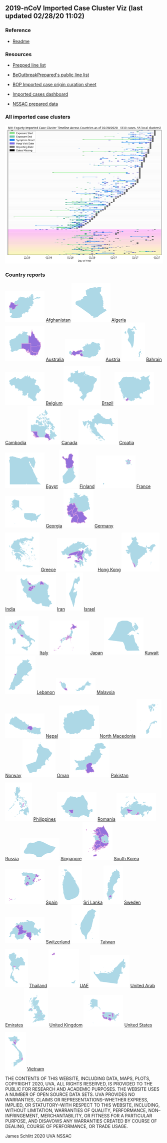 ## 2019-nCoV Imported Case Cluster Viz (last updated 02/28/20 11:02)


### Reference

* [Readme](https://github.com/SchlittDataSci/SchlittDataSci.github.io/blob/master/README.md)


### Resources

* [Prepped line list](cleaned_line_list.csv)

* [BeOutbreakPrepared's public line list](https://github.com/beoutbreakprepared/nCoV2019)

* [BOP Imported case origin curation sheet](https://docs.google.com/spreadsheets/d/1s2j-RmkO8C69HtrELpNMipkG5ftPJqCPEzGRAxIukFY/edit#gid=0)

* [Imported cases dashboard](https://datastudio.google.com/reporting/f6ad0988-f203-45f8-8d18-5d726c1d2d8b)

* [NSSAC prepared data](https://github.com/SchlittDataSci/SchlittDataSci.github.io/tree/master/data)


### All imported case clusters

![All cases](cluster_analysis/all_imported_cases_NIHFogarty.png)

### Country reports
![Afghanistan thumbnail](thumbnails/Afghanistan_thumbnail.png)  [Afghanistan](country_reports/Afghanistan_report.md)             ![Algeria thumbnail](thumbnails/Algeria_thumbnail.png)  [Algeria](country_reports/Algeria_report.md)             ![Australia thumbnail](thumbnails/Australia_thumbnail.png)  [Australia](country_reports/Australia_report.md)             ![Austria thumbnail](thumbnails/Austria_thumbnail.png)  [Austria](country_reports/Austria_report.md)             ![Bahrain thumbnail](thumbnails/Bahrain_thumbnail.png)  [Bahrain](country_reports/Bahrain_report.md)

![Belgium thumbnail](thumbnails/Belgium_thumbnail.png)  [Belgium](country_reports/Belgium_report.md)             ![Brazil thumbnail](thumbnails/Brazil_thumbnail.png)  [Brazil](country_reports/Brazil_report.md)             ![Cambodia thumbnail](thumbnails/Cambodia_thumbnail.png)  [Cambodia](country_reports/Cambodia_report.md)             ![Canada thumbnail](thumbnails/Canada_thumbnail.png)  [Canada](country_reports/Canada_report.md)             ![Croatia thumbnail](thumbnails/Croatia_thumbnail.png)  [Croatia](country_reports/Croatia_report.md)

![Egypt thumbnail](thumbnails/Egypt_thumbnail.png)  [Egypt](country_reports/Egypt_report.md)             ![Finland thumbnail](thumbnails/Finland_thumbnail.png)  [Finland](country_reports/Finland_report.md)             ![France thumbnail](thumbnails/France_thumbnail.png)  [France](country_reports/France_report.md)             ![Georgia thumbnail](thumbnails/Georgia_thumbnail.png)  [Georgia](country_reports/Georgia_report.md)             ![Germany thumbnail](thumbnails/Germany_thumbnail.png)  [Germany](country_reports/Germany_report.md)

![Greece thumbnail](thumbnails/Greece_thumbnail.png)  [Greece](country_reports/Greece_report.md)             ![Hong Kong thumbnail](thumbnails/Hong_Kong_thumbnail.png)  [Hong Kong](country_reports/Hong_Kong_report.md)             ![India thumbnail](thumbnails/India_thumbnail.png)  [India](country_reports/India_report.md)             ![Iran thumbnail](thumbnails/Iran_thumbnail.png)  [Iran](country_reports/Iran_report.md)             ![Israel thumbnail](thumbnails/Israel_thumbnail.png)  [Israel](country_reports/Israel_report.md)

![Italy thumbnail](thumbnails/Italy_thumbnail.png)  [Italy](country_reports/Italy_report.md)             ![Japan thumbnail](thumbnails/Japan_thumbnail.png)  [Japan](country_reports/Japan_report.md)             ![Kuwait thumbnail](thumbnails/Kuwait_thumbnail.png)  [Kuwait](country_reports/Kuwait_report.md)             ![Lebanon thumbnail](thumbnails/Lebanon_thumbnail.png)  [Lebanon](country_reports/Lebanon_report.md)             ![Malaysia thumbnail](thumbnails/Malaysia_thumbnail.png)  [Malaysia](country_reports/Malaysia_report.md)

![Nepal thumbnail](thumbnails/Nepal_thumbnail.png)  [Nepal](country_reports/Nepal_report.md)             ![North Macedonia thumbnail](thumbnails/North_Macedonia_thumbnail.png)  [North Macedonia](country_reports/North_Macedonia_report.md)             ![Norway thumbnail](thumbnails/Norway_thumbnail.png)  [Norway](country_reports/Norway_report.md)             ![Oman thumbnail](thumbnails/Oman_thumbnail.png)  [Oman](country_reports/Oman_report.md)             ![Pakistan thumbnail](thumbnails/Pakistan_thumbnail.png)  [Pakistan](country_reports/Pakistan_report.md)

![Philippines thumbnail](thumbnails/Philippines_thumbnail.png)  [Philippines](country_reports/Philippines_report.md)             ![Romania thumbnail](thumbnails/Romania_thumbnail.png)  [Romania](country_reports/Romania_report.md)             ![Russia thumbnail](thumbnails/Russia_thumbnail.png)  [Russia](country_reports/Russia_report.md)             ![Singapore thumbnail](thumbnails/Singapore_thumbnail.png)  [Singapore](country_reports/Singapore_report.md)             ![South Korea thumbnail](thumbnails/South_Korea_thumbnail.png)  [South Korea](country_reports/South_Korea_report.md)

![Spain thumbnail](thumbnails/Spain_thumbnail.png)  [Spain](country_reports/Spain_report.md)             ![Sri Lanka thumbnail](thumbnails/Sri_Lanka_thumbnail.png)  [Sri Lanka](country_reports/Sri_Lanka_report.md)             ![Sweden thumbnail](thumbnails/Sweden_thumbnail.png)  [Sweden](country_reports/Sweden_report.md)             ![Switzerland thumbnail](thumbnails/Switzerland_thumbnail.png)  [Switzerland](country_reports/Switzerland_report.md)             ![Taiwan thumbnail](thumbnails/Taiwan_thumbnail.png)  [Taiwan](country_reports/Taiwan_report.md)

![Thailand thumbnail](thumbnails/Thailand_thumbnail.png)  [Thailand](country_reports/Thailand_report.md)             ![UAE thumbnail](thumbnails/UAE_thumbnail.png)  [UAE](country_reports/UAE_report.md)             ![United Arab Emirates thumbnail](thumbnails/United_Arab_Emirates_thumbnail.png)  [United Arab Emirates](country_reports/United_Arab_Emirates_report.md)             ![United Kingdom thumbnail](thumbnails/United_Kingdom_thumbnail.png)  [United Kingdom](country_reports/United_Kingdom_report.md)             ![United States thumbnail](thumbnails/United_States_thumbnail.png)  [United States](country_reports/United_States_report.md)

![Vietnam thumbnail](thumbnails/Vietnam_thumbnail.png)  [Vietnam](country_reports/Vietnam_report.md)






THE CONTENTS OF THIS WEBSITE, INCLUDING DATA, MAPS, PLOTS, COPYRIGHT 2020, UVA, ALL RIGHTS RESERVED, IS PROVIDED TO THE PUBLIC FOR RESEARCH AND ACADEMIC PURPOSES. THE WEBSITE USES A NUMBER OF OPEN SOURCE DATA SETS. UVA PROVIDES NO WARRANTIES, CLAIMS OR REPRESENTATIONS–WHETHER EXPRESS, IMPLIED, OR STATUTORY–WITH RESPECT TO THIS WEBSITE, INCLUDING, WITHOUT LIMITATION, WARRANTIES OF QUALITY, PERFORMANCE, NON–INFRINGEMENT, MERCHANTABILITY, OR FITNESS FOR A PARTICULAR PURPOSE, AND DISAVOWS ANY WARRANTIES CREATED BY COURSE OF DEALING, COURSE OF PERFORMANCE, OR TRADE USAGE.




James Schlitt 2020 UVA NSSAC

<!-- Global site tag (gtag.js) - Google Analytics -->
<script async src="https://www.googletagmanager.com/gtag/js?id=UA-158816269-1"></script>
<script>
  window.dataLayer = window.dataLayer || [];
  function gtag(){dataLayer.push(arguments);}
  gtag('js', new Date());

  gtag('config', 'UA-158816269-1');
</script>